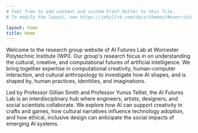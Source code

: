 ```yaml
---
# Feel free to add content and custom Front Matter to this file.
# To modify the layout, see https://jekyllrb.com/docs/themes/#overriding-theme-defaults

layout: home
title: Home
---
```


Welcome to the research group website of AI Futures Lab at Worcester Polytechnic Institute (WPI). Our group's research focus in on understanding the cultural, creative, and computational futures of artificial intelligence. We bring together expertise in computational creativity, human-computer interaction, and cultural anthropology to investigate how AI shapes, and is shaped by, human practices, identities, and imaginations.

Led by Professor Gillian Smith and Professor Yunus Telliel, the AI Futures Lab is an interdisciplinary hub where engineers, artists, designers, and social scientists collaborate. We explore how AI can support creativity in crafts and games, how cultural narratives influence technology adoption, and how ethical, inclusive design can anticipate the social impacts of emerging AI systems.